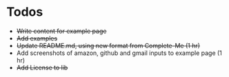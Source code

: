 # Todos

- ~~Write content for example page~~
- ~~Add examples~~
- ~~Update README.md, using new format from Complete-Me (1 hr)~~
- Add screenshots of amazon, github and gmail inputs to example page (1 hr)
- ~~Add License to lib~~